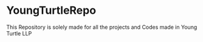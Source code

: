 # YoungTurtleRepo
This Repository is solely made for all the projects and Codes made in Young Turtle LLP
